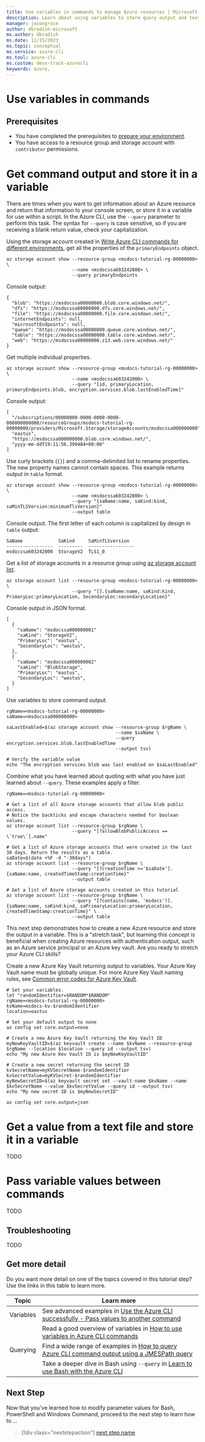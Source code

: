 ```yaml
---
title: Use variables in commands to manage Azure resources | Microsoft Docs
description: Learn about using variables to store query output and text file input.
manager: jasongroce
author: dbradish-microsoft
ms.author: dbradish
ms.date: 11/15/2023
ms.topic: conceptual
ms.service: azure-cli
ms.tool: azure-cli
ms.custom: devx-track-azurecli
keywords: azure, 
---
```

# Use variables in commands


## Prerequisites

* You have completed the prerequisites to [prepare your environment](./get-started-tutorial-1-prepare-environment.md).
* You have access to a resource group and storage account with `contributor` permissions.

# Get command output and store it in a variable

There are times when you want to get information about an Azure resource and return that information to your console screen, or store it in a variable for use within a script. In the Azure CLI, use the `--query` parameter to perform this task. The syntax for `--query` is case sensitive, so if you are receiving a blank return value, check your capitalization.

Using the storage account created in [Write Azure CLI commands for different environments](./get-started-tutorial-2-work-environments.md), get all the properties of the `primaryEndpoints` object.

```azurecli-interactive
az storage account show --resource-group <msdocs-tutorial-rg-00000000> \
                        --name <msdocssa603242000> \
                        --query primaryEndpoints
```

Console output:

```output
{
  "blob": "https://msdocssa00000000.blob.core.windows.net/",
  "dfs": "https://msdocssa00000000.dfs.core.windows.net/",
  "file": "https://msdocssa00000000.file.core.windows.net/",
  "internetEndpoints": null,
  "microsoftEndpoints": null,
  "queue": "https://msdocssa00000000.queue.core.windows.net/",
  "table": "https://msdocssa00000000.table.core.windows.net/",
  "web": "https://msdocssa00000000.z13.web.core.windows.net/"
}
```

Get multiple individual properties.

```azurecli-interactive
az storage account show --resource-group <msdocs-tutorial-rg-00000000> \
                        --name <msdocssa603242000> \
                        --query "[id, primaryLocation, primaryEndpoints.blob, encryption.services.blob.lastEnabledTime]"
```

Console output:

```output
[
  "/subscriptions/00000000-0000-0000-0000-000000000000/resourceGroups/msdocs-tutorial-rg-00000000/providers/Microsoft.Storage/storageAccounts/msdocssa000000000",
  "eastus",
  "https://msdocssa000000000.blob.core.windows.net/",
  "yyyy-mm-ddT19:11:56.399484+00:00"
]
```

Use curly brackets (`{}`) and a comma-delimited list to rename properties. The new property names cannot contain spaces. This example returns output in `table` format.

```azurecli-interactive
az storage account show --resource-group <msdocs-tutorial-rg-00000000> \
                        --name <msdocssa603242000> \
                        --query "{saName:name, saKind:kind, saMinTLSVersion:minimumTlsVersion}"
                        --output table
```

Console output.  The first letter of each column is capitalized by design in `table` output:

```output
SaName             SaKind     SaMinTLSversion
-----------------  ---------  -----------------
msdocssa603242000  StorageV2  TLS1_0
```

Get a list of storage accounts in a resource group using [az storage account list](/cli/azure/storage/account#az-storage-account-list).

```azurecli-interactive
az storage account list --resource-group <msdocs-tutorial-rg-00000000> \
                        --query "[].{saName:name, saKind:kind, PrimaryLoc:primaryLocation, SecondaryLoc:secondaryLocation}"
```

Console output in JSON format.

```output
[
  {
    "saName": "msdocssa000000001"
    "saKind": "StorageV2",
    "PrimaryLoc": "eastus",
    "SecondaryLoc": "westus",
  },
  {
    "saName": "msdocssa000000002"
    "saKind": "BlobStorage",
    "PrimaryLoc": "eastus",
    "SecondaryLoc": "westus",
  }
]
```

Use variables to store command output.

```azurecli-interactive
rgName=<msdocs-tutorial-rg-00000000>
saName=<msdocssa000000000> 

saLastEnabled=$(az storage account show --resource-group $rgName \
                                        --name $saName \  
                                        --query encryption.services.blob.lastEnabledTime
                                        --output tsv)

# Verify the variable value
echo "The encryption services blob was last enabled on $saLastEnabled"
```

Combine what you have learned about quoting with what you have just learned about `--query`. These examples apply a filter.

```azurecli-interactive
rgName=<msdocs-tutorial-rg-00000000>

# Get a list of all Azure storage accounts that allow blob public access.
# Notice the backticks and escape characters needed for boolean values.
az storage account list --resource-group $rgName \
                        --query "[?allowBlobPublicAccess == \`true\`].name"

# Get a list of Azure storage accounts that were created in the last 30 days. Return the results as a table.
saDate=$(date +%F -d "-30days")
az storage account list --resource-group $rgName \
                        --query "[?creationTime >='$saDate'].{saName:name, createdTimeStamp:creationTime}"
                        --output table

# Get a list of Azure storage accounts created in this tutorial
az storage account list --resource-group $rgName \
                        --query "[?contains(name, 'msdocs')].{saName:name, saKind:kind, saPrimaryLocation:primaryLocation, createdTimeStamp:creationTime}" \
                        --output table
```

This next step demonstrates how to create a new Azure resource and store the output in a variable. This is a "stretch task", but learning this concept is beneficial when creating Azure resources with authentication output, such as an Azure service principal or an Azure key vault. Are you ready to stretch your Azure CLI skills?

Create a new Azure Key Vault returning output to variables. Your Azure Key Vault name must be globally unique. For more Azure Key Vault naming rules, see [Common error codes for Azure Key Vault](/azure/key-vault/general/common-error-codes).

```azurecli-interactive
# Set your variables.
let "randomIdentifier=$RANDOM*$RANDOM"
rgName=<msdocs-tutorial-rg-00000000>
kvName=msdocs-kv-$randomIdentifier
location=eastus

# Set your default output to none
az config set core.output=none

# Create a new Azure Key Vault returning the Key Vault ID
myNewKeyVaultID=$(az keyvault create --name $kvName --resource-group $rgName --location $location --query id --output tsv)
echo "My new Azure Kev Vault ID is $myNewKeyVaultID"

# Create a new secret returning the secret ID
kvSecretName=myKVSecretName-$randomIdentifier
kvSecretValue=myKVSecret-$randomIdentifier
myNewSecretID=$(az keyvault secret set --vault-name $kvName --name $kvSecretName --value $kvSecretValue --query id --output tsv)
echo "My new secret ID is $myNewSecretID"

az config set core.output=json
```

# Get a value from a text file and store it in a variable


TODO

# Pass variable values between commands


TODO

## Troubleshooting

TODO

## Get more detail

Do you want more detail on one of the topics covered in this tutorial step? Use the links in this table to learn more.

|Topic| Learn more|
|-|-|
|Variables| See advanced examples in [Use the Azure CLI successfully - Pass values to another command](./use-cli-effectively.md#pass-values-to-another-command)
|| Read a good overview of variables in [How to use variables in Azure CLI commands](./azure-cli-variables.md)|
|Querying| Find a wide range of examples in [How to query Azure CLI command output using a JMESPath query](./query-azure-cli.md)
| | Take a deeper dive in Bash using `--query` in [Learn to use Bash with the Azure CLI](./azure-cli-learn-bash.md)


## Next Step

Now that you've learned how to modify parameter values for Bash, PowerShell and Windows Command, proceed to the next step to learn how to ...

> [!div class="nextstepaction"]
> [next step name](./azure-cli-sp-tutorial-3.md)
